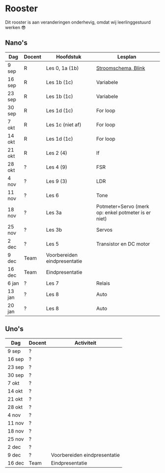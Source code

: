 # Rooster

Dit rooster is aan veranderingen onderhevig, omdat wij leerlinggestuurd werken :sunglasses:

## Nano's

Dag|Docent|Hoofdstuk|Lesplan
---|---|---|---
9 sep|R|Les 0, 1a (1b)|[Stroomschema, Blink](Lesplannen/Introductie/README.md)
16 sep|R|Les 1b (1c)|Variabele
23 sep|R|Les 1b (1c)|Variabele
30 sep|R|Les 1d (1c)|For loop
7 okt|R|Les 1c (niet af)|For loop
14 okt|R|Les 1d (1c)|For loop
21 okt|R|Les 2 (4)|If
28 okt|?|Les 4 (9)|FSR
4 nov|?|Les 9 (3)|LDR
11 nov|?|Les 6|Tone
18 nov|?|Les 3a|Potmeter+Servo (merk op: enkel potmeter is er niet)
25 nov|?|Les 3b|Servos
2 dec|?|Les 5|Transistor en DC motor
9 dec|Team|Voorbereiden eindpresentatie
16 dec|Team|Eindpresentatie
6 jan|?|Les 7|Relais
13 jan|?|Les 8|Auto
20 jan|?|Les 8|Auto

## Uno's

Dag|Docent|Activiteit
---|---|---
9 sep|?|
16 sep|?|
23 sep|?|
30 sep|?|
7 okt|?|
14 okt|?|
21 okt|?|
28 okt|?|
4 nov|?|
11 nov|?|
18 nov|?|
25 nov|?|
2 dec|?|
9 dec|?|Voorbereiden eindpresentatie
16 dec|Team|Eindpresentatie
